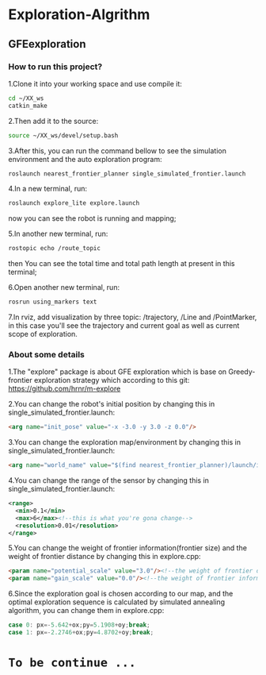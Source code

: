 # Exploration-Algrithm

## GFEexploration

### How to run this project?

1.Clone it into your working space and use compile it:
```Bash
cd ~/XX_ws
catkin_make
```
2.Then add it to the source:
```Bash
source ~/XX_ws/devel/setup.bash
```
3.After this, you can run the command bellow to see the simulation environment and the auto exploration program:
```Bash
roslaunch nearest_frontier_planner single_simulated_frontier.launch
```
4.In a new terminal, run:
```Bash
roslaunch explore_lite explore.launch
```
now you can see the robot is running and mapping;

5.In another new terminal, run:
```Bash
rostopic echo /route_topic
```
then You can see the total time and total path length at present in this terminal;

6.Open another new terminal, run:
```Bash
rosrun using_markers text
```
7.In rviz, add visualization by three topic: /trajectory, /Line and /PointMarker, in this case you'll see the trajectory and current goal as well as current scope of exploration.

### About some details

1.The "explore" package is about GFE exploration which is base on Greedy-frontier exploration strategy which according to this git: https://github.com/hrnr/m-explore

2.You can change the robot's initial position by changing this in single_simulated_frontier.launch:
```HTML
<arg name="init_pose" value="-x -3.0 -y 3.0 -z 0.0"/>
```
3.You can change the exploration map/environment by changing this in single_simulated_frontier.launch:
```HTML
<arg name="world_name" value="$(find nearest_frontier_planner)/launch/includes/worlds/map1.world"/>
```
4.You can change the range of the sensor by changing this in single_simulated_frontier.launch:
```XML
<range>
  <min>0.1</min>
  <max>6</max><!--this is what you're gona change-->
  <resolution>0.01</resolution>
</range>
```
5.You can change the weight of frontier information(frontier size) and the weight of frontier distance by changing this in explore.cpp:
```HTML
<param name="potential_scale" value="3.0"/><!--the weight of frontier distance-->
<param name="gain_scale" value="0.0"/><!--the weight of frontier information-->
```
6.Since the exploration goal is chosen according to our map, and the optimal exploration sequence is calculated by simulated annealing algorithm, you can change them in explore.cpp:
```C++
case 0: px=-5.642+ox;py=5.1908+oy;break;
case 1: px=-2.2746+ox;py=4.8702+oy;break;
```
# `To be continue ...`
